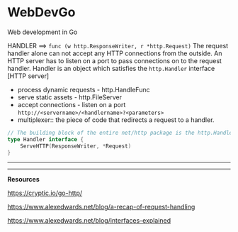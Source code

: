 # WebDevGo
Web development in Go


HANDLER ==> `func (w http.ResponseWriter, r *http.Request)`
The request handler alone can not accept any HTTP connections from the outside. An HTTP server has to listen on a port to pass connections on to the request handler. Handler is an object which satisfies the `http.Handler` interface
[HTTP server]
* process dynamic requests - http.HandleFunc
* serve static assets - http.FileServer
* accept connections - listen on a port
`http://<servername>/<handlername>?<parameters>`
* multiplexer:: the piece of code that redirects a request to a handler.


```go
// The building block of the entire net/http package is the http.Handler interface
type Handler interface {
	ServeHTTP(ResponseWriter, *Request)
}
```


<hr><hr>

**Resources**

https://cryptic.io/go-http/

https://www.alexedwards.net/blog/a-recap-of-request-handling

https://www.alexedwards.net/blog/interfaces-explained

